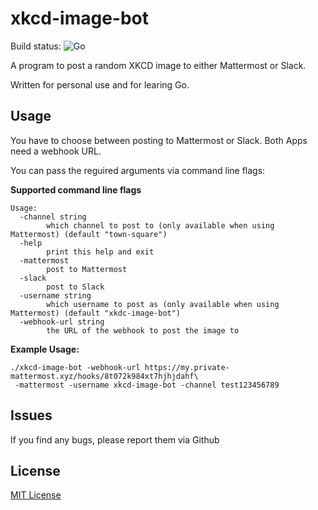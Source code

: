 # xkcd-image-bot

Build status: ![Go](https://github.com/dhach/xkcd-image-bot/workflows/Go/badge.svg)

A program to post a random XKCD image to either Mattermost or Slack.

Written for personal use and for learing Go.

## Usage

You have to choose between posting to Mattermost or Slack. Both Apps need a webhook URL.

You can pass the reguired arguments via command line flags:


**Supported command line flags**
```
Usage:
  -channel string
    	which channel to post to (only available when using Mattermost) (default "town-square")
  -help
    	print this help and exit
  -mattermost
    	post to Mattermost
  -slack
    	post to Slack
  -username string
    	which username to post as (only available when using Mattermost) (default "xkdc-image-bot")
  -webhook-url string
    	the URL of the webhook to post the image to
```

**Example Usage:**
```
./xkcd-image-bot -webhook-url https://my.private-mattermost.xyz/hooks/8t072k984xt7hjhjdahf\
 -mattermost -username xkcd-image-bot -channel test123456789
```

## Issues
If you find any bugs, please report them via Github

## License
[MIT License](LICENSE)

